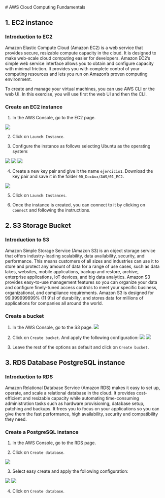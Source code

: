 # AWS Cloud Computing Fundamentals

## 1. EC2 instance

### Introduction to EC2

Amazon Elastic Compute Cloud (Amazon EC2) is a web service that provides secure, resizable compute capacity in the cloud. It is designed to make web-scale cloud computing easier for developers. Amazon EC2’s simple web service interface allows you to obtain and configure capacity with minimal friction. It provides you with complete control of your computing resources and lets you run on Amazon’s proven computing environment.

To create and manage your virtual machines, you can use AWS CLI or the web UI. In this exercise, you will use first the web UI and then the CLI.


### Create an EC2 instance

1. In the AWS Console, go to the EC2 page.

<img src=".images/ec2_1.png">

2. Click on `Launch Instance`.

3. Configure the instance as follows selecting Ubuntu as the operating system:

<img src=".images/ec2_2.png">
<img src=".images/ec2_3.png">
<img src=".images/ec2_4.png">

4. Create a new key pair and give it the name `ejercicio1`. Download the key pair and save it in the folder `00_DocAux/AWS/01_EC2`.

<img src=".images/ec2_5.png">

5. Click on `Launch Instances`.

6. Once the instance is created, you can connect to it by clicking on `Connect` and following the instructions.


## 2. S3 Storage Bucket

### Introduction to S3

Amazon Simple Storage Service (Amazon S3) is an object storage service that offers industry-leading scalability, data availability, security, and performance. This means customers of all sizes and industries can use it to store and protect any amount of data for a range of use cases, such as data lakes, websites, mobile applications, backup and restore, archive, enterprise applications, IoT devices, and big data analytics. Amazon S3 provides easy-to-use management features so you can organize your data and configure finely-tuned access controls to meet your specific business, organizational, and compliance requirements. Amazon S3 is designed for 99.999999999% (11 9's) of durability, and stores data for millions of applications for companies all around the world.

### Create a bucket

1. In the AWS Console, go to the S3 page.
   <img src=".images/s3_1.png">

2. Click on `Create bucket`. And apply the following configuration:
   <img src=".images/s3_2.png">
   <img src=".images/s3_3.png">

3. Leave the rest of the options as default and click on `Create bucket`.


## 3. RDS Database PostgreSQL instance

### Introduction to RDS

Amazon Relational Database Service (Amazon RDS) makes it easy to set up, operate, and scale a relational database in the cloud. It provides cost-efficient and resizable capacity while automating time-consuming administration tasks such as hardware provisioning, database setup, patching and backups. It frees you to focus on your applications so you can give them the fast performance, high availability, security and compatibility they need.

### Create a PostgreSQL instance

1. In the AWS Console, go to the RDS page.

2. Click on `Create database`.
<img src=".images/rds_1.png">

3. Select easy create and apply the following configuration:

<img src=".images/rds_2.png">
<img src=".images/rds_3.png">

4. Click on `Create database`.
